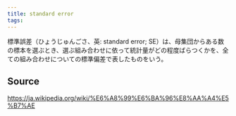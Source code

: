 ```yaml
---
title: standard error
tags: 
---
```


標準誤差（ひょうじゅんごさ、英: standard error; SE）は、母集団からある数の標本を選ぶとき、選ぶ組み合わせに依って統計量がどの程度ばらつくかを、全ての組み合わせについての標準偏差で表したものをいう。

## Source
https://ja.wikipedia.org/wiki/%E6%A8%99%E6%BA%96%E8%AA%A4%E5%B7%AE